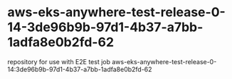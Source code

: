 # aws-eks-anywhere-test-release-0-14-3de96b9b-97d1-4b37-a7bb-1adfa8e0b2fd-62
repository for use with E2E test job aws-eks-anywhere-test-release-0-14:3de96b9b-97d1-4b37-a7bb-1adfa8e0b2fd-62
